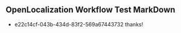 ## OpenLocalization Workflow Test MarkDown
* e22c14cf-043b-434d-83f2-569a67443732 
thanks!<!--HONumber=Mar16_HO4-->
